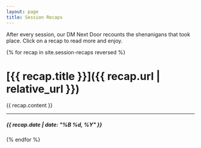 ```yaml
---
layout: page
title: Session Recaps
---
```


After every session, our DM Next Door recounts the shenanigans that took place.  Click on a recap to read more and enjoy.

{% for recap in site.session-recaps reversed %}

# [{{ recap.title }}]({{ recap.url | relative_url }})

{{ recap.content }}

---

##### {{ recap.date | date: "%B %d, %Y" }}  

{% endfor %}
